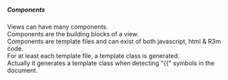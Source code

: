 ##### Components

Views can have many components.  
Components are the building blocks of a view.  
Components are template files and can exist of both javascript, html & R3m code.  
For at least each template file, a template class is generated.  
Actually it generates a template class when detecting "{{" symbols in the document.


